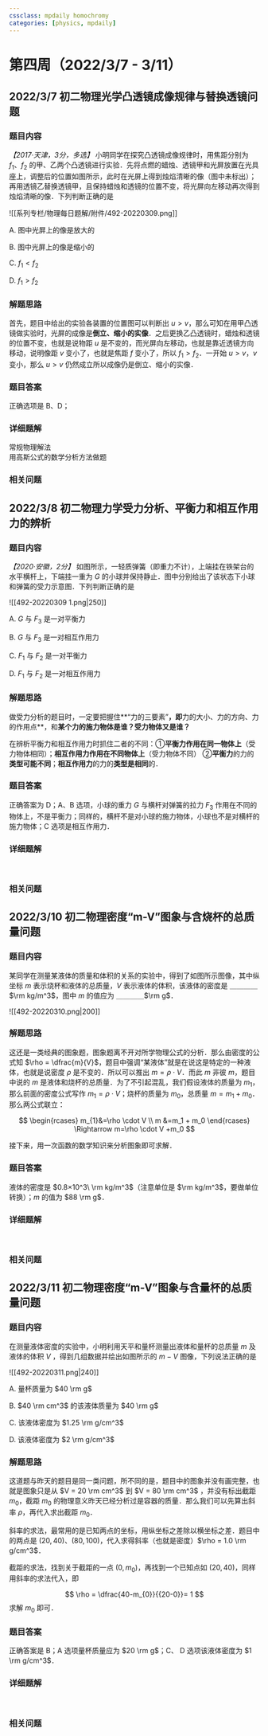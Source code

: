 ```yaml
---
cssclass: mpdaily homochromy
categories: [physics, mpdaily]
---
```


# 第四周（2022/3/7 - 3/11）


## 2022/3/7 初二物理光学凸透镜成像规律与替换透镜问题

### 题目内容

*【2017·天津，3分，多选】* 小明同学在探究凸透镜成像规律时，用焦距分别为 $f_1$、$f_2$ 的甲、乙两个凸透镜进行实验．先将点燃的蜡烛、透镜甲和光屏放置在光具座上，调整后的位置如图所示，此时在光屏上得到烛焰清晰的像（图中未标出）；再用透镜乙替换透镜甲，且保持蜡烛和透镜的位置不变，将光屏向左移动再次得到烛焰清晰的像．下列判断正确的是

![[系列专栏/物理每日题解/附件/492-20220309.png]]

A. 图中光屏上的像是放大的

B. 图中光屏上的像是缩小的

C. $f_1<f_2$

D. $f_1>f_2$

### 解题思路

首先，题目中给出的实验各装置的位置图可以判断出 $u > v$，那么可知在用甲凸透镜做实验时，光屏的成像是**倒立、缩小的实像**．之后更换乙凸透镜时，蜡烛和透镜的位置不变，也就是说物距 $u$ 是不变的，而光屏向左移动，也就是靠近透镜方向移动，说明像距 $v$ 变小了，也就是焦距 $f$ 变小了，所以 $f_1 > f_2$．一开始 $u > v$，$v$ 变小，那么 $u > v$ 仍然成立所以成像仍是倒立、缩小的实像．

### 题目答案

正确选项是 B、D；

### 详细题解

常规物理解法
<br>
用高斯公式的数学分析方法做题
<br>

### 相关问题




## 2022/3/8 初二物理力学受力分析、平衡力和相互作用力的辨析

### 题目内容

*【2020·安徽，2分】* 如图所示，一轻质弹簧（即重力不计），上端挂在铁架台的水平横杆上，下端挂一重为 $G$  的小球并保持静止．图中分别给出了该状态下小球和弹簧的受力示意图．下列判断正确的是

![[492-20220309 1.png|250]]

A. $G$ 与 $F_3$ 是一对平衡力

B. $G$ 与 $F_3$ 是一对相互作用力

C. $F_1$ 与 $F_2$ 是一对平衡力

D. $F_1$ 与 $F_2$ 是一对相互作用力

### 解题思路

做受力分析的题目时，一定要把握住**“力的三要素”**，即**力的大小、力的方向、力的作用点**，和**某个力的施力物体是谁？受力物体又是谁？**

在辨析平衡力和相互作用力时抓住二者的不同：①**平衡力作用在同一物体上**（受力物体相同）；**相互作用力作用在不同物体上**（受力物体不同） ②**平衡力**的力的**类型可能不同**；**相互作用力**的力的**类型是相同**的．


### 题目答案

正确答案为 D；A、B 选项，小球的重力 $G$ 与横杆对弹簧的拉力 $F_3$  作用在不同的物体上，不是平衡力；同样的，横杆不是对小球的施力物体，小球也不是对横杆的施力物体；C 选项是相互作用力．


### 详细题解

<br>

### 相关问题




## 2022/3/10 初二物理密度“m-V”图象与含烧杯的总质量问题

### 题目内容
   

某同学在测量某液体的质量和体积的关系的实验中，得到了如图所示图像，其中纵坐标 $m$ 表示烧杯和液体的总质量，$V$ 表示液体的体积，该液体的密度是 ＿＿＿＿$\rm kg/m^3$，图中 $m$ 的值应为 ＿＿＿＿$\rm g$．

![[492-20220310.png|200]]

### 解题思路

这还是一类经典的图象题，图象题离不开对所学物理公式的分析．那么由密度的公式知 $\rho = \dfrac{m}{V}$，题目中强调“某液体”就是在说这是特定的一种液体，也就是说密度 $\rho$ 是不变的．所以可以推出 $m=\rho \cdot V$．而此 $m$ 非彼 $m$，题目中说的 $m$ 是液体和烧杯的总质量．为了不引起混乱，我们假设液体的质量为 $m_1$，那么前面的密度公式写作 $m_1=\rho \cdot V$；烧杯的质量为 $m_0$，总质量 $m=m_1 + m_0$．那么两公式联立：

$$
\begin{rcases}
m_{1}&=\rho \cdot V \\
m &=m_1 + m_0
\end{rcases}
\Rightarrow m=\rho \cdot V +m_0
$$

接下来，用一次函数的数学知识来分析图象即可求解．


### 题目答案

液体的密度是 $0.8×10^3\ \rm kg/m^3$（注意单位是 $\rm kg/m^3$，要做单位转换）；$m$ 的值为 $88 \rm g$．


### 详细题解

<br>

### 相关问题




## 2022/3/11 初二物理密度“m-V”图象与含量杯的总质量问题

### 题目内容

在测量液体密度的实验中，小明利用天平和量杯测量出液体和量杯的总质量 $m$ 及液体的体积 $V$ ，得到几组数据并绘出如图所示的 $m-V$ 图像，下列说法正确的是
   
![[492-20220311.png|240]]

A. 量杯质量为 $40 \rm g$

B. $40 \rm cm^3$ 的该液体质量为 $40 \rm g$

C. 该液体密度为 $1.25 \rm g/cm^3$

D. 该液体密度为 $2 \rm g/cm^3$


### 解题思路

这道题与昨天的题目是同一类问题，所不同的是，题目中的图象并没有画完整，也就是图象只是从 $V = 20 \rm cm^3$ 到 $V = 80 \rm cm^3$ ，并没有标出截距 $m_0$，截距 $m_0$ 的物理意义昨天已经分析过是容器的质量．那么我们可以先算出斜率 $\rho$，再代入求出截距 $m_0$．

斜率的求法，最常用的是已知两点的坐标，用纵坐标之差除以横坐标之差．题目中的两点是 $(20, 40)$、$(80, 100)$，代入求得斜率（也就是密度）$\rho = 1.0 \rm g/cm^3$．

截距的求法，找到关于截距的一点 $(0, m_0)$，再找到一个已知点如 $(20, 40)$，同样用斜率的求法代入，即

$$
\rho = \dfrac{40-m_{0}}{{20-0}}= 1
$$
求解 $m_0$ 即可．


### 题目答案

正确答案是 B；A 选项量杯质量应为 $20 \rm g$；C、 D 选项该液体密度为 $1 \rm g/cm^3$．

### 详细题解

<br>

### 相关问题




